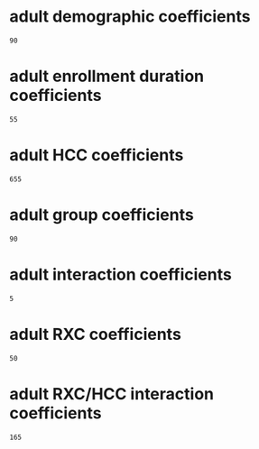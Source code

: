 # adult demographic coefficients

    90

# adult enrollment duration coefficients

    55

# adult HCC coefficients

    655

# adult group coefficients

    90

# adult interaction coefficients

    5

# adult RXC coefficients

    50

# adult RXC/HCC interaction coefficients

    165

